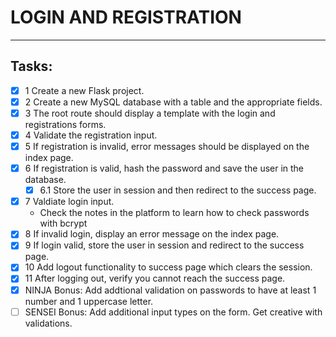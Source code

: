 # LOGIN AND REGISTRATION

***

## Tasks:

- [x] 1 Create a new Flask project.
- [x] 2 Create a new MySQL database with a table and the appropriate fields.
- [x] 3 The root route should display a template with the login and registrations forms.
- [x] 4 Validate the registration input.
- [x] 5 If registration is invalid, error messages should be displayed on the index page.
- [x] 6 If registration is valid, hash the password and save the user in the database.
    * [x] 6.1 Store the user in session and then redirect to the success page.
- [x] 7 Valdiate login input.
    - Check the notes in the platform to learn how to check passwords with bcrypt
- [x] 8 If invalid login, display an error message on the index page.
- [x] 9 If login valid, store the user in session and redirect to the success page.
- [x] 10 Add logout functionality to success page which clears the session.
- [x] 11 After logging out, verify you cannot reach the success page.
- [x] NINJA Bonus: Add addtional validation on passwords to have at least 1 number and 1 uppercase letter.
- [ ] SENSEI Bonus: Add additional input types on the form. Get creative with validations.
